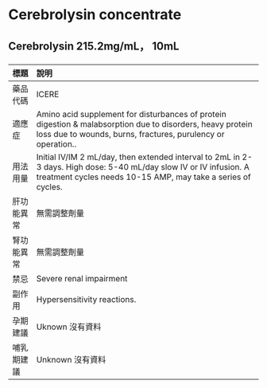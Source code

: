 # Cerebrolysin concentrate

## Cerebrolysin 215.2mg/mL， 10mL

##### 

| 標題       | 說明                                                                                                                                                                               |
|:-----------|:-----------------------------------------------------------------------------------------------------------------------------------------------------------------------------------|
| 藥品代碼   | ICERE                                                                                                                                                                              |
| 適應症     | Amino acid supplement for disturbances of protein digestion & malabsorption due to disorders, heavy protein loss due to wounds, burns, fractures, purulency or operation..         |
| 用法用量   | Initial IV/IM 2 mL/day, then extended interval to 2mL in 2-3 days. High dose: 5-40 mL/day slow IV or IV infusion. A treatment cycles needs 10-15 AMP, may take a series of cycles. |
| 肝功能異常 | 無需調整劑量                                                                                                                                                                       |
| 腎功能異常 | 無需調整劑量                                                                                                                                                                       |
| 禁忌       | Severe renal impairment                                                                                                                                                            |
| 副作用     | Hypersensitivity reactions.                                                                                                                                                        |
| 孕期建議   | Uknown 沒有資料                                                                                                                                                                    |
| 哺乳期建議 | Unknown 沒有資料                                                                                                                                                                   |

